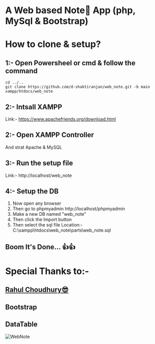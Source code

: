 # A Web based Note📝 App (php, MySql & Bootstrap)
# How to clone & setup?
## 1:- Open Powersheel or cmd & follow the command
    cd ../..    
    git clone https://github.com/d-shaktiranjan/web_note.git -b main xampp/htdocs/web_note
      
## 2:- Intsall XAMPP
Link:- https://www.apachefriends.org/download.html
## 2:- Open XAMPP Controller
 And strat Apache & MySQL
## 3:- Run the setup file
Link:- http://localhost/web_note
## 4:- Setup the DB
1) Now open any browser  
2) Then go to phpmyadmin  http://localhost/phpmyadmin  
3) Make a new DB named "web_note"
4) Then click the Import button  
5) Then select the sql file Location:- C:\xampp\htdocs\web_note\parts\web_note.sql

## Boom It's Done... 👍👍

# Special Thanks to:-

## [Rahul Choudhury😎](https://github.com/ResonantMatrix)
## Bootstrap

## DataTable
  
![WebNote](https://cdn.pixabay.com/photo/2015/01/08/18/26/write-593333_960_720.jpg)
